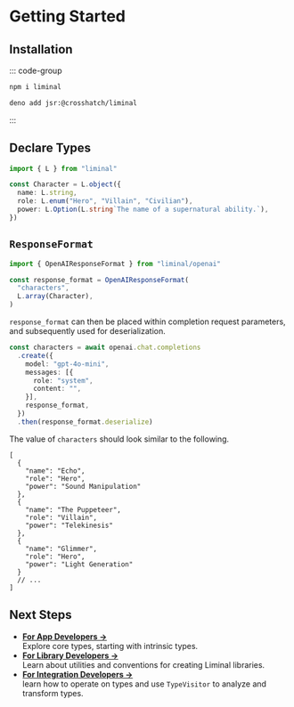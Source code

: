 # Getting Started

## Installation

::: code-group

```sh [Node.js]
npm i liminal
```

```sh [Deno]
deno add jsr:@crosshatch/liminal
```

:::

## Declare Types

```ts twoslash include supe
import { L } from "liminal"

const Character = L.object({
  name: L.string,
  role: L.enum("Hero", "Villain", "Civilian"),
  power: L.Option(L.string`The name of a supernatural ability.`),
})
```

## `ResponseFormat`

```ts
import { OpenAIResponseFormat } from "liminal/openai"

const response_format = OpenAIResponseFormat(
  "characters",
  L.array(Character),
)
```

`response_format` can then be placed within completion request parameters, and subsequently used for
deserialization.

```ts {8,10}
const characters = await openai.chat.completions
  .create({
    model: "gpt-4o-mini",
    messages: [{
      role: "system",
      content: "",
    }],
    response_format,
  })
  .then(response_format.deserialize)
```

The value of `characters` should look similar to the following.

```jsonc
[
  {
    "name": "Echo",
    "role": "Hero",
    "power": "Sound Manipulation"
  },
  {
    "name": "The Puppeteer",
    "role": "Villain",
    "power": "Telekinesis"
  },
  {
    "name": "Glimmer",
    "role": "Hero",
    "power": "Light Generation"
  }
  // ...
]
```

## Next Steps

- [**For App Developers &rarr;**](./types/intrinsics)<br />Explore core types, starting with
  intrinsic types.
- [**For Library Developers &rarr;**](./libraries/index)<br />Learn about utilities and conventions
  for creating Liminal libraries.
- [**For Integration Developers &rarr;**](./libraries/visitor)<br /> learn how to operate on types
  and use `TypeVisitor` to analyze and transform types.

